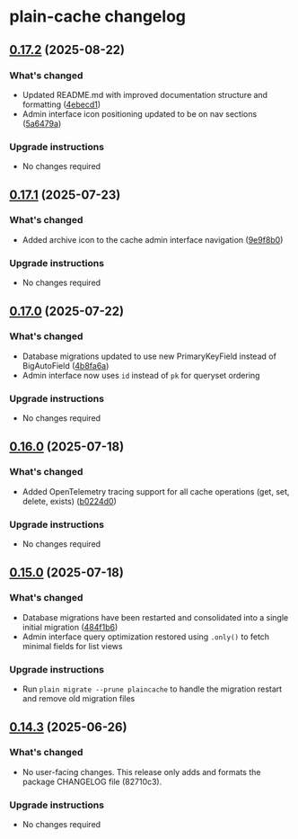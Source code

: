# plain-cache changelog

## [0.17.2](https://github.com/dropseed/plain/releases/plain-cache@0.17.2) (2025-08-22)

### What's changed

- Updated README.md with improved documentation structure and formatting ([4ebecd1](https://github.com/dropseed/plain/commit/4ebecd1856))
- Admin interface icon positioning updated to be on nav sections ([5a6479a](https://github.com/dropseed/plain/commit/5a6479ac79))

### Upgrade instructions

- No changes required

## [0.17.1](https://github.com/dropseed/plain/releases/plain-cache@0.17.1) (2025-07-23)

### What's changed

- Added archive icon to the cache admin interface navigation ([9e9f8b0](https://github.com/dropseed/plain/commit/9e9f8b0))

### Upgrade instructions

- No changes required

## [0.17.0](https://github.com/dropseed/plain/releases/plain-cache@0.17.0) (2025-07-22)

### What's changed

- Database migrations updated to use new PrimaryKeyField instead of BigAutoField ([4b8fa6a](https://github.com/dropseed/plain/commit/4b8fa6a))
- Admin interface now uses `id` instead of `pk` for queryset ordering

### Upgrade instructions

- No changes required

## [0.16.0](https://github.com/dropseed/plain/releases/plain-cache@0.16.0) (2025-07-18)

### What's changed

- Added OpenTelemetry tracing support for all cache operations (get, set, delete, exists) ([b0224d0](https://github.com/dropseed/plain/commit/b0224d0418))

### Upgrade instructions

- No changes required

## [0.15.0](https://github.com/dropseed/plain/releases/plain-cache@0.15.0) (2025-07-18)

### What's changed

- Database migrations have been restarted and consolidated into a single initial migration ([484f1b6](https://github.com/dropseed/plain/commit/484f1b6e93))
- Admin interface query optimization restored using `.only()` to fetch minimal fields for list views

### Upgrade instructions

- Run `plain migrate --prune plaincache` to handle the migration restart and remove old migration files

## [0.14.3](https://github.com/dropseed/plain/releases/plain-cache@0.14.3) (2025-06-26)

### What's changed

- No user-facing changes. This release only adds and formats the package CHANGELOG file (82710c3).

### Upgrade instructions

- No changes required
